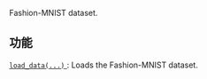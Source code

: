 Fashion-MNIST dataset.

## 功能
[ `load_data(...)` ](https://tensorflow.google.cn/api_docs/python/tf/keras/datasets/fashion_mnist/load_data): Loads the Fashion-MNIST dataset.

